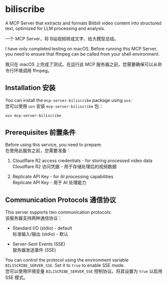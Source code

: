 # biliscribe

A MCP Server that extracts and formats Bilibili video content into structured text, optimized for LLM processing and analysis.

一个 MCP Server，将 B站视频转成文字，给大模型总结。

I have only completed testing on macOS. Before running this MCP Server, you need to ensure that ffmpeg can be called from your shell environment.

我只在 macOS 上完成了测试。在运行此 MCP 服务器之前，您需要确保可以从命令行环境调用 ffmpeg。

## Installation 安装

You can install the `mcp-server-biliscribe` package using `uvx`:<br/>
您可以使用 `uvx` 安装 `mcp-server-biliscribe` 包：

```bash
uvx mcp-server-biliscribe
```

## Prerequisites 前置条件

Before using this service, you need to prepare:<br/>
在使用此服务之前，您需要准备：

1. Cloudflare R2 access credentials - for storing processed video data<br/>
   Cloudflare R2 访问凭据 - 用于存储处理后的视频数据

2. Replicate API Key - for AI processing capabilities<br/>
   Replicate API Key - 用于 AI 处理能力

## Communication Protocols 通信协议

This server supports two communication protocols:<br/>
该服务器支持两种通信协议：

- Standard I/O (stdio) - default<br/>
  标准输入/输出 (stdio) - 默认

- Server-Sent Events (SSE)<br/>
  服务器发送事件 (SSE)

You can control the protocol using the environment variable `BILISCRIBE_SERVER_SSE`. Set it to `true` to enable SSE mode.<br/>
您可以使用环境变量 `BILISCRIBE_SERVER_SSE` 控制协议。将其设置为 `true` 以启用 SSE 模式。
